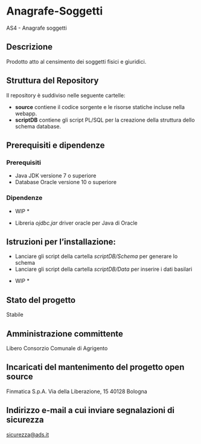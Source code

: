 # Anagrafe-Soggetti
AS4 - Anagrafe soggetti
 
## Descrizione
Prodotto atto al censimento dei soggetti fisici e giuridici.

## Struttura del Repository

Il repository è suddiviso nelle seguente cartelle:
- __source__ contiene il codice sorgente e le risorse statiche incluse nella webapp.
- __scriptDB__ contiene gli script PL/SQL per la creazione della struttura dello schema database.

## Prerequisiti e dipendenze

### Prerequisiti
- Java JDK versione 7 o superiore
- Database Oracle versione 10 o superiore

### Dipendenze
 * WIP * 
- Libreria _ojdbc.jar_ driver oracle per Java di Oracle
## Istruzioni per l’installazione:
- Lanciare gli script della cartella _scriptDB/Schema_ per generare lo schema
- Lanciare gli script della cartella _scriptDB/Data_ per inserire i dati basilari
 * WIP *

## Stato del progetto 
Stabile

## Amministrazione committente
Libero Consorzio Comunale di Agrigento

## Incaricati del mantenimento del progetto open source
Finmatica S.p.A. 
Via della Liberazione, 15
40128 Bologna

## Indirizzo e-mail a cui inviare segnalazioni di sicurezza 
sicurezza@ads.it